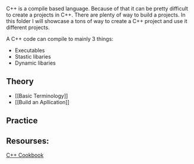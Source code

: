 C++ is a compile based language. Because of that it can be pretty difficult to create a projects in C++. There are plenty of way to build a projects. In this folder I will showcase a tons of way to create a C++ project and use it different projects.

A C++ code can compile to mainly 3 things:
- Executables
- Stastic libaries
- Dynamic libaries

## Theory

- [[Basic Terminology]]
- [[Build an Apllication]]


## Practice




## Resourses: 
[C++ Cookbook](https://www.oreilly.com/library/view/c-cookbook/0596007612/)

